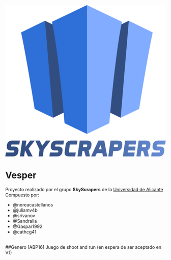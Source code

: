 ![SkyScrapers Logo](https://github.com/ABPMultimediaUA/Vesper/blob/master/Desarrollo/Postproduccion/Logo%20animado/logo-v0.png)

# Vesper
Proyecto realizado por el grupo **SkyScrapers** de la [Universidad de Alicante](https://www.ua.es/) <br>
Compuesto por:
* @nereacastellanos
* @juliamv4b
* @srivanov
* @Sandralia
* @Gaspar1992
* @cathcg41
<br>
##Genero
[ABP16] Juego de shoot and run (en espera de ser aceptado en V1)
